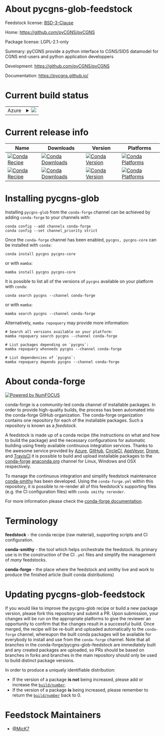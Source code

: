 About pycgns-glob-feedstock
===========================

Feedstock license: [BSD-3-Clause](https://github.com/conda-forge/pycgns-feedstock/blob/main/LICENSE.txt)

Home: https://github.com/pyCGNS/pyCGNS

Package license: LGPL-2.1-only

Summary: pyCGNS provide a python interface to CGNS/SIDS datamodel for CGNS end-users and python application developpers

Development: https://github.com/pyCGNS/pyCGNS

Documentation: https://pycgns.github.io/

Current build status
====================


<table>
    
  <tr>
    <td>Azure</td>
    <td>
      <details>
        <summary>
          <a href="https://dev.azure.com/conda-forge/feedstock-builds/_build/latest?definitionId=12669&branchName=main">
            <img src="https://dev.azure.com/conda-forge/feedstock-builds/_apis/build/status/pycgns-feedstock?branchName=main">
          </a>
        </summary>
        <table>
          <thead><tr><th>Variant</th><th>Status</th></tr></thead>
          <tbody><tr>
              <td>linux_64_hdf51.14.3numpy2.0python3.10.____cpython</td>
              <td>
                <a href="https://dev.azure.com/conda-forge/feedstock-builds/_build/latest?definitionId=12669&branchName=main">
                  <img src="https://dev.azure.com/conda-forge/feedstock-builds/_apis/build/status/pycgns-feedstock?branchName=main&jobName=linux&configuration=linux%20linux_64_hdf51.14.3numpy2.0python3.10.____cpython" alt="variant">
                </a>
              </td>
            </tr><tr>
              <td>linux_64_hdf51.14.3numpy2.0python3.11.____cpython</td>
              <td>
                <a href="https://dev.azure.com/conda-forge/feedstock-builds/_build/latest?definitionId=12669&branchName=main">
                  <img src="https://dev.azure.com/conda-forge/feedstock-builds/_apis/build/status/pycgns-feedstock?branchName=main&jobName=linux&configuration=linux%20linux_64_hdf51.14.3numpy2.0python3.11.____cpython" alt="variant">
                </a>
              </td>
            </tr><tr>
              <td>linux_64_hdf51.14.3numpy2.0python3.12.____cpython</td>
              <td>
                <a href="https://dev.azure.com/conda-forge/feedstock-builds/_build/latest?definitionId=12669&branchName=main">
                  <img src="https://dev.azure.com/conda-forge/feedstock-builds/_apis/build/status/pycgns-feedstock?branchName=main&jobName=linux&configuration=linux%20linux_64_hdf51.14.3numpy2.0python3.12.____cpython" alt="variant">
                </a>
              </td>
            </tr><tr>
              <td>linux_64_hdf51.14.3numpy2python3.13.____cp313</td>
              <td>
                <a href="https://dev.azure.com/conda-forge/feedstock-builds/_build/latest?definitionId=12669&branchName=main">
                  <img src="https://dev.azure.com/conda-forge/feedstock-builds/_apis/build/status/pycgns-feedstock?branchName=main&jobName=linux&configuration=linux%20linux_64_hdf51.14.3numpy2python3.13.____cp313" alt="variant">
                </a>
              </td>
            </tr><tr>
              <td>linux_64_hdf51.14.4numpy2.0python3.10.____cpython</td>
              <td>
                <a href="https://dev.azure.com/conda-forge/feedstock-builds/_build/latest?definitionId=12669&branchName=main">
                  <img src="https://dev.azure.com/conda-forge/feedstock-builds/_apis/build/status/pycgns-feedstock?branchName=main&jobName=linux&configuration=linux%20linux_64_hdf51.14.4numpy2.0python3.10.____cpython" alt="variant">
                </a>
              </td>
            </tr><tr>
              <td>linux_64_hdf51.14.4numpy2.0python3.11.____cpython</td>
              <td>
                <a href="https://dev.azure.com/conda-forge/feedstock-builds/_build/latest?definitionId=12669&branchName=main">
                  <img src="https://dev.azure.com/conda-forge/feedstock-builds/_apis/build/status/pycgns-feedstock?branchName=main&jobName=linux&configuration=linux%20linux_64_hdf51.14.4numpy2.0python3.11.____cpython" alt="variant">
                </a>
              </td>
            </tr><tr>
              <td>linux_64_hdf51.14.4numpy2.0python3.12.____cpython</td>
              <td>
                <a href="https://dev.azure.com/conda-forge/feedstock-builds/_build/latest?definitionId=12669&branchName=main">
                  <img src="https://dev.azure.com/conda-forge/feedstock-builds/_apis/build/status/pycgns-feedstock?branchName=main&jobName=linux&configuration=linux%20linux_64_hdf51.14.4numpy2.0python3.12.____cpython" alt="variant">
                </a>
              </td>
            </tr><tr>
              <td>linux_64_hdf51.14.4numpy2python3.13.____cp313</td>
              <td>
                <a href="https://dev.azure.com/conda-forge/feedstock-builds/_build/latest?definitionId=12669&branchName=main">
                  <img src="https://dev.azure.com/conda-forge/feedstock-builds/_apis/build/status/pycgns-feedstock?branchName=main&jobName=linux&configuration=linux%20linux_64_hdf51.14.4numpy2python3.13.____cp313" alt="variant">
                </a>
              </td>
            </tr><tr>
              <td>osx_64_hdf51.14.3numpy2.0python3.10.____cpython</td>
              <td>
                <a href="https://dev.azure.com/conda-forge/feedstock-builds/_build/latest?definitionId=12669&branchName=main">
                  <img src="https://dev.azure.com/conda-forge/feedstock-builds/_apis/build/status/pycgns-feedstock?branchName=main&jobName=osx&configuration=osx%20osx_64_hdf51.14.3numpy2.0python3.10.____cpython" alt="variant">
                </a>
              </td>
            </tr><tr>
              <td>osx_64_hdf51.14.3numpy2.0python3.11.____cpython</td>
              <td>
                <a href="https://dev.azure.com/conda-forge/feedstock-builds/_build/latest?definitionId=12669&branchName=main">
                  <img src="https://dev.azure.com/conda-forge/feedstock-builds/_apis/build/status/pycgns-feedstock?branchName=main&jobName=osx&configuration=osx%20osx_64_hdf51.14.3numpy2.0python3.11.____cpython" alt="variant">
                </a>
              </td>
            </tr><tr>
              <td>osx_64_hdf51.14.3numpy2.0python3.12.____cpython</td>
              <td>
                <a href="https://dev.azure.com/conda-forge/feedstock-builds/_build/latest?definitionId=12669&branchName=main">
                  <img src="https://dev.azure.com/conda-forge/feedstock-builds/_apis/build/status/pycgns-feedstock?branchName=main&jobName=osx&configuration=osx%20osx_64_hdf51.14.3numpy2.0python3.12.____cpython" alt="variant">
                </a>
              </td>
            </tr><tr>
              <td>osx_64_hdf51.14.3numpy2python3.13.____cp313</td>
              <td>
                <a href="https://dev.azure.com/conda-forge/feedstock-builds/_build/latest?definitionId=12669&branchName=main">
                  <img src="https://dev.azure.com/conda-forge/feedstock-builds/_apis/build/status/pycgns-feedstock?branchName=main&jobName=osx&configuration=osx%20osx_64_hdf51.14.3numpy2python3.13.____cp313" alt="variant">
                </a>
              </td>
            </tr><tr>
              <td>osx_64_hdf51.14.4numpy2.0python3.10.____cpython</td>
              <td>
                <a href="https://dev.azure.com/conda-forge/feedstock-builds/_build/latest?definitionId=12669&branchName=main">
                  <img src="https://dev.azure.com/conda-forge/feedstock-builds/_apis/build/status/pycgns-feedstock?branchName=main&jobName=osx&configuration=osx%20osx_64_hdf51.14.4numpy2.0python3.10.____cpython" alt="variant">
                </a>
              </td>
            </tr><tr>
              <td>osx_64_hdf51.14.4numpy2.0python3.11.____cpython</td>
              <td>
                <a href="https://dev.azure.com/conda-forge/feedstock-builds/_build/latest?definitionId=12669&branchName=main">
                  <img src="https://dev.azure.com/conda-forge/feedstock-builds/_apis/build/status/pycgns-feedstock?branchName=main&jobName=osx&configuration=osx%20osx_64_hdf51.14.4numpy2.0python3.11.____cpython" alt="variant">
                </a>
              </td>
            </tr><tr>
              <td>osx_64_hdf51.14.4numpy2.0python3.12.____cpython</td>
              <td>
                <a href="https://dev.azure.com/conda-forge/feedstock-builds/_build/latest?definitionId=12669&branchName=main">
                  <img src="https://dev.azure.com/conda-forge/feedstock-builds/_apis/build/status/pycgns-feedstock?branchName=main&jobName=osx&configuration=osx%20osx_64_hdf51.14.4numpy2.0python3.12.____cpython" alt="variant">
                </a>
              </td>
            </tr><tr>
              <td>osx_64_hdf51.14.4numpy2python3.13.____cp313</td>
              <td>
                <a href="https://dev.azure.com/conda-forge/feedstock-builds/_build/latest?definitionId=12669&branchName=main">
                  <img src="https://dev.azure.com/conda-forge/feedstock-builds/_apis/build/status/pycgns-feedstock?branchName=main&jobName=osx&configuration=osx%20osx_64_hdf51.14.4numpy2python3.13.____cp313" alt="variant">
                </a>
              </td>
            </tr><tr>
              <td>win_64_hdf51.14.3numpy2.0python3.10.____cpython</td>
              <td>
                <a href="https://dev.azure.com/conda-forge/feedstock-builds/_build/latest?definitionId=12669&branchName=main">
                  <img src="https://dev.azure.com/conda-forge/feedstock-builds/_apis/build/status/pycgns-feedstock?branchName=main&jobName=win&configuration=win%20win_64_hdf51.14.3numpy2.0python3.10.____cpython" alt="variant">
                </a>
              </td>
            </tr><tr>
              <td>win_64_hdf51.14.3numpy2.0python3.11.____cpython</td>
              <td>
                <a href="https://dev.azure.com/conda-forge/feedstock-builds/_build/latest?definitionId=12669&branchName=main">
                  <img src="https://dev.azure.com/conda-forge/feedstock-builds/_apis/build/status/pycgns-feedstock?branchName=main&jobName=win&configuration=win%20win_64_hdf51.14.3numpy2.0python3.11.____cpython" alt="variant">
                </a>
              </td>
            </tr><tr>
              <td>win_64_hdf51.14.3numpy2.0python3.12.____cpython</td>
              <td>
                <a href="https://dev.azure.com/conda-forge/feedstock-builds/_build/latest?definitionId=12669&branchName=main">
                  <img src="https://dev.azure.com/conda-forge/feedstock-builds/_apis/build/status/pycgns-feedstock?branchName=main&jobName=win&configuration=win%20win_64_hdf51.14.3numpy2.0python3.12.____cpython" alt="variant">
                </a>
              </td>
            </tr><tr>
              <td>win_64_hdf51.14.3numpy2python3.13.____cp313</td>
              <td>
                <a href="https://dev.azure.com/conda-forge/feedstock-builds/_build/latest?definitionId=12669&branchName=main">
                  <img src="https://dev.azure.com/conda-forge/feedstock-builds/_apis/build/status/pycgns-feedstock?branchName=main&jobName=win&configuration=win%20win_64_hdf51.14.3numpy2python3.13.____cp313" alt="variant">
                </a>
              </td>
            </tr><tr>
              <td>win_64_hdf51.14.4numpy2.0python3.10.____cpython</td>
              <td>
                <a href="https://dev.azure.com/conda-forge/feedstock-builds/_build/latest?definitionId=12669&branchName=main">
                  <img src="https://dev.azure.com/conda-forge/feedstock-builds/_apis/build/status/pycgns-feedstock?branchName=main&jobName=win&configuration=win%20win_64_hdf51.14.4numpy2.0python3.10.____cpython" alt="variant">
                </a>
              </td>
            </tr><tr>
              <td>win_64_hdf51.14.4numpy2.0python3.11.____cpython</td>
              <td>
                <a href="https://dev.azure.com/conda-forge/feedstock-builds/_build/latest?definitionId=12669&branchName=main">
                  <img src="https://dev.azure.com/conda-forge/feedstock-builds/_apis/build/status/pycgns-feedstock?branchName=main&jobName=win&configuration=win%20win_64_hdf51.14.4numpy2.0python3.11.____cpython" alt="variant">
                </a>
              </td>
            </tr><tr>
              <td>win_64_hdf51.14.4numpy2.0python3.12.____cpython</td>
              <td>
                <a href="https://dev.azure.com/conda-forge/feedstock-builds/_build/latest?definitionId=12669&branchName=main">
                  <img src="https://dev.azure.com/conda-forge/feedstock-builds/_apis/build/status/pycgns-feedstock?branchName=main&jobName=win&configuration=win%20win_64_hdf51.14.4numpy2.0python3.12.____cpython" alt="variant">
                </a>
              </td>
            </tr><tr>
              <td>win_64_hdf51.14.4numpy2python3.13.____cp313</td>
              <td>
                <a href="https://dev.azure.com/conda-forge/feedstock-builds/_build/latest?definitionId=12669&branchName=main">
                  <img src="https://dev.azure.com/conda-forge/feedstock-builds/_apis/build/status/pycgns-feedstock?branchName=main&jobName=win&configuration=win%20win_64_hdf51.14.4numpy2python3.13.____cp313" alt="variant">
                </a>
              </td>
            </tr>
          </tbody>
        </table>
      </details>
    </td>
  </tr>
</table>

Current release info
====================

| Name | Downloads | Version | Platforms |
| --- | --- | --- | --- |
| [![Conda Recipe](https://img.shields.io/badge/recipe-pycgns-green.svg)](https://anaconda.org/conda-forge/pycgns) | [![Conda Downloads](https://img.shields.io/conda/dn/conda-forge/pycgns.svg)](https://anaconda.org/conda-forge/pycgns) | [![Conda Version](https://img.shields.io/conda/vn/conda-forge/pycgns.svg)](https://anaconda.org/conda-forge/pycgns) | [![Conda Platforms](https://img.shields.io/conda/pn/conda-forge/pycgns.svg)](https://anaconda.org/conda-forge/pycgns) |
| [![Conda Recipe](https://img.shields.io/badge/recipe-pycgns--core-green.svg)](https://anaconda.org/conda-forge/pycgns-core) | [![Conda Downloads](https://img.shields.io/conda/dn/conda-forge/pycgns-core.svg)](https://anaconda.org/conda-forge/pycgns-core) | [![Conda Version](https://img.shields.io/conda/vn/conda-forge/pycgns-core.svg)](https://anaconda.org/conda-forge/pycgns-core) | [![Conda Platforms](https://img.shields.io/conda/pn/conda-forge/pycgns-core.svg)](https://anaconda.org/conda-forge/pycgns-core) |

Installing pycgns-glob
======================

Installing `pycgns-glob` from the `conda-forge` channel can be achieved by adding `conda-forge` to your channels with:

```
conda config --add channels conda-forge
conda config --set channel_priority strict
```

Once the `conda-forge` channel has been enabled, `pycgns, pycgns-core` can be installed with `conda`:

```
conda install pycgns pycgns-core
```

or with `mamba`:

```
mamba install pycgns pycgns-core
```

It is possible to list all of the versions of `pycgns` available on your platform with `conda`:

```
conda search pycgns --channel conda-forge
```

or with `mamba`:

```
mamba search pycgns --channel conda-forge
```

Alternatively, `mamba repoquery` may provide more information:

```
# Search all versions available on your platform:
mamba repoquery search pycgns --channel conda-forge

# List packages depending on `pycgns`:
mamba repoquery whoneeds pycgns --channel conda-forge

# List dependencies of `pycgns`:
mamba repoquery depends pycgns --channel conda-forge
```


About conda-forge
=================

[![Powered by
NumFOCUS](https://img.shields.io/badge/powered%20by-NumFOCUS-orange.svg?style=flat&colorA=E1523D&colorB=007D8A)](https://numfocus.org)

conda-forge is a community-led conda channel of installable packages.
In order to provide high-quality builds, the process has been automated into the
conda-forge GitHub organization. The conda-forge organization contains one repository
for each of the installable packages. Such a repository is known as a *feedstock*.

A feedstock is made up of a conda recipe (the instructions on what and how to build
the package) and the necessary configurations for automatic building using freely
available continuous integration services. Thanks to the awesome service provided by
[Azure](https://azure.microsoft.com/en-us/services/devops/), [GitHub](https://github.com/),
[CircleCI](https://circleci.com/), [AppVeyor](https://www.appveyor.com/),
[Drone](https://cloud.drone.io/welcome), and [TravisCI](https://travis-ci.com/)
it is possible to build and upload installable packages to the
[conda-forge](https://anaconda.org/conda-forge) [anaconda.org](https://anaconda.org/)
channel for Linux, Windows and OSX respectively.

To manage the continuous integration and simplify feedstock maintenance
[conda-smithy](https://github.com/conda-forge/conda-smithy) has been developed.
Using the ``conda-forge.yml`` within this repository, it is possible to re-render all of
this feedstock's supporting files (e.g. the CI configuration files) with ``conda smithy rerender``.

For more information please check the [conda-forge documentation](https://conda-forge.org/docs/).

Terminology
===========

**feedstock** - the conda recipe (raw material), supporting scripts and CI configuration.

**conda-smithy** - the tool which helps orchestrate the feedstock.
                   Its primary use is in the construction of the CI ``.yml`` files
                   and simplify the management of *many* feedstocks.

**conda-forge** - the place where the feedstock and smithy live and work to
                  produce the finished article (built conda distributions)


Updating pycgns-glob-feedstock
==============================

If you would like to improve the pycgns-glob recipe or build a new
package version, please fork this repository and submit a PR. Upon submission,
your changes will be run on the appropriate platforms to give the reviewer an
opportunity to confirm that the changes result in a successful build. Once
merged, the recipe will be re-built and uploaded automatically to the
`conda-forge` channel, whereupon the built conda packages will be available for
everybody to install and use from the `conda-forge` channel.
Note that all branches in the conda-forge/pycgns-glob-feedstock are
immediately built and any created packages are uploaded, so PRs should be based
on branches in forks and branches in the main repository should only be used to
build distinct package versions.

In order to produce a uniquely identifiable distribution:
 * If the version of a package **is not** being increased, please add or increase
   the [``build/number``](https://docs.conda.io/projects/conda-build/en/latest/resources/define-metadata.html#build-number-and-string).
 * If the version of a package **is** being increased, please remember to return
   the [``build/number``](https://docs.conda.io/projects/conda-build/en/latest/resources/define-metadata.html#build-number-and-string)
   back to 0.

Feedstock Maintainers
=====================

* [@MicK7](https://github.com/MicK7/)

